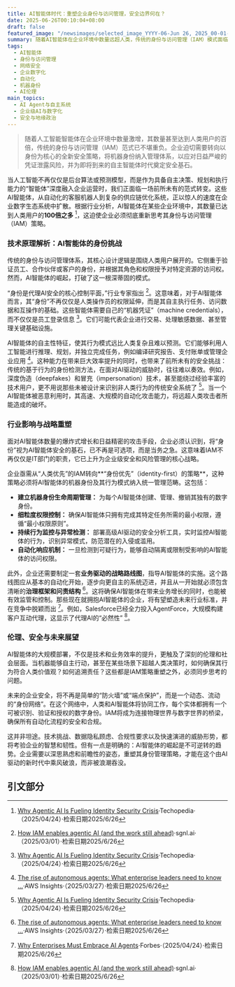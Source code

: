 ```yaml
---
title: AI智能体时代：重塑企业身份与访问管理，安全边界何在？
date: 2025-06-26T00:10:04+08:00
draft: false
featured_image: "/newsimages/selected_image_YYYY-06-Jun 26, 2025_00-01-00-014.jpg"
summary: 随着AI智能体在企业环境中数量远超人类，传统的身份与访问管理（IAM）模式面临巨大挑战。文章深入分析了AI智能体引入的机器身份管理、行为监控等安全新需求，强调企业需转向以身份为核心的战略，并指出这种转变不仅关乎技术，更是涉及治理、伦理和未来竞争力的深刻变革。
tags: 
  - AI智能体
  - 身份与访问管理
  - 网络安全
  - 企业数字化
  - 自动化
  - 机器身份
  - AI伦理
main_topics: 
  - AI Agent与自主系统
  - 企业级AI与数字化
  - 安全与地缘政治
---
```


> 随着人工智能智能体在企业环境中数量激增，其数量甚至达到人类用户的百倍，传统的身份与访问管理（IAM）范式已不堪重负。企业迫切需要转向以身份为核心的全新安全策略，将机器身份纳入管理体系，以应对日益严峻的凭证泄露风险，并为即将到来的自主智能体时代奠定安全基石。

当人工智能不再仅仅是后台算法或预测模型，而是作为具备自主决策、规划和执行能力的“智能体”深度融入企业运营时，我们正面临一场前所未有的范式转变。这些AI智能体，从自动化的客服机器人到复杂的供应链优化系统，正以惊人的速度在企业数字生态系统中扩散。根据行业分析，AI智能体在某些企业环境中，其数量已达到人类用户的**100倍之多** [^1]，这迫使企业必须彻底重新思考其身份与访问管理（IAM）策略。

### 技术原理解析：AI智能体的身份挑战

传统的身份与访问管理体系，其核心设计逻辑是围绕人类用户展开的。它侧重于验证员工、合作伙伴或客户的身份，并根据其角色和权限授予对特定资源的访问权。然而，AI智能体的崛起，打破了这一根深蒂固的模式。

“身份是代理AI安全的核心控制平面，”行业专家指出 [^4]。这意味着，对于AI智能体而言，其“身份”不再仅仅是人类操作员的权限延伸，而是其自主执行任务、访问数据和互操作的基础。这些智能体需要自己的“机器凭证”（machine credentials），而不仅仅是员工登录信息 [^1]。它们可能代表企业进行交易、处理敏感数据、甚至管理关键基础设施。

AI智能体的自主性特征，使其行为模式远比人类复杂且难以预测。它们能够利用人工智能进行推理、规划，并独立完成任务，例如编译研究报告、支付账单或管理企业应用 [^3]。这种能力在带来巨大效率提升的同时，也带来了前所未有的安全挑战：传统的基于行为的身份检测方法，在面对AI驱动的威胁时，往往难以奏效。例如，深度伪造（deepfakes）和冒充（impersonation）技术，甚至能绕过经验丰富的技术用户，更不用说那些未被设计来识别非人类行为的传统安全系统了 [^1]。当一个AI智能体被恶意利用时，其高速、大规模的自动化攻击能力，将远超人类攻击者所能造成的破坏。

### 行业影响与战略重塑

面对AI智能体数量的爆炸式增长和日益精密的攻击手段，企业必须认识到，将“身份”视为AI智能体安全的基石，已不再是可选项，而是当务之急。这意味着IAM不再仅仅是IT部门的职责，它已上升为企业级安全和风险管理的核心战略。

企业亟需从“人类优先”的IAM转向**“身份优先”（identity-first）的策略**，这种策略必须将AI智能体的机器身份及其行为模式纳入统一管理范畴。这包括：

*   **建立机器身份生命周期管理：** 为每个AI智能体创建、管理、撤销其独有的数字身份。
*   **细粒度权限控制：** 确保AI智能体只拥有完成其特定任务所需的最小权限，遵循“最小权限原则”。
*   **持续行为监控与异常检测：** 部署高级AI驱动的安全分析工具，实时监控AI智能体的行为，识别异常模式，防范潜在的入侵或滥用。
*   **自动化响应机制：** 一旦检测到可疑行为，能够自动隔离或限制受影响的AI智能体的访问权限。

此外，企业还需要制定一套**业务驱动的战略路线图**，指导AI智能体的实施。这个路线图应从基本的自动化开始，逐步向更自主的系统迈进，并且从一开始就必须包含清晰的**治理框架和问责结构** [^3]。这将确保AI智能体在带来业务增长的同时，也能被有效监管和控制。那些现在就拥抱AI智能体的企业，将有望塑造未来行业标准，并在竞争中脱颖而出 [^2]。例如，Salesforce已经全力投入AgentForce，大规模构建客户互动代理，这显示了代理AI的“必然性” [^4]。

### 伦理、安全与未来展望

AI智能体的大规模部署，不仅是技术和业务效率的提升，更触及了深刻的伦理和社会层面。当机器能够自主行动，甚至在某些场景下超越人类决策时，如何确保其行为符合人类价值观？如何追溯责任？这些都是IAM策略重塑之外，必须同步思考的问题。

未来的企业安全，将不再是简单的“防火墙”或“端点保护”，而是一个动态、流动的“身份网络”。在这个网络中，人类和AI智能体将协同工作，每个实体都拥有一个可被识别、验证和授权的数字身份。IAM将成为连接物理世界与数字世界的桥梁，确保所有自动化流程的安全和合规。

这并非坦途。技术挑战、数据隐私顾虑、合规性要求以及快速演进的威胁形势，都将考验企业的智慧和韧性。但有一点是明确的：AI智能体的崛起是不可逆转的趋势。企业需要以深思熟虑和前瞻性的姿态，重塑其身份管理策略，才能在这个由AI驱动的新时代中乘风破浪，而非被浪潮吞没。

## 引文部分

[^1]: [Why Agentic AI Is Fueling Identity Security Crisis](https://www.techopedia.com/agentic-ai-identity-security-cyberark-insights)·Techopedia·（2025/04/24）·检索日期2025/6/26
[^2]: [Why Enterprises Must Embrace AI Agents](https://www.forbes.com/councils/forbestechcouncil/2025/04/24/the-ai-agent-revolution-why-enterprises-must-embrace-the-next-tech-breakthrough/)·Forbes·（2025/04/24）·检索日期2025/6/26
[^3]: [The rise of autonomous agents: What enterprise leaders need to know ...](https://aws.amazon.com/blogs/aws-insights/the-rise-of-autonomous-agents-what-enterprise-leaders-need-to-know-about-the-next-wave-of-ai/)·AWS Insights·（2025/03/27）·检索日期2025/6/26
[^4]: [How IAM enables agentic AI (and the work still ahead)](https://sgnl.ai/2025/03/iam-enables-agentic-ai/)·sgnl.ai·（2025/03/01）·检索日期2025/6/26
